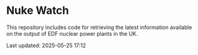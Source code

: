 # Nuke Watch

This repository includes code for retrieving the latest information available on the output of EDF nuclear power plants in the UK.

Last updated: 2025-05-25 17:12